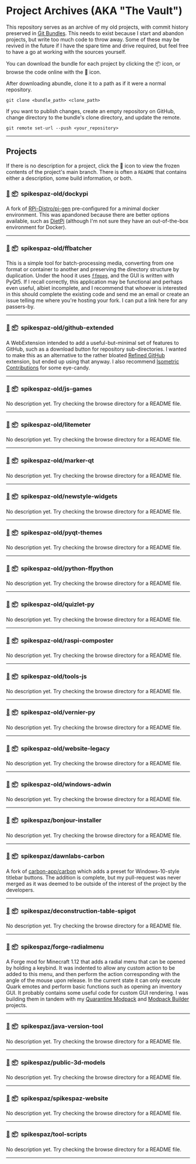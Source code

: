 # Project Archives (AKA "The Vault")

This repository serves as an archive of my old projects, with commit history preserved in [Git Bundles][10000].
This needs to exist because I start and abandon projects, but write too much code to throw away.
Some of these may be revived in the future if I have the spare time and drive required,
but feel free to have a go at working with the sources yourself.

You can download the bundle for each project by clicking the :package: icon, or browse the code online with the :open_file_folder: icon.

After downloading abundle, clone it to a path as if it were a normal repository.
```
git clone <bundle_path> <clone_path>
```
If you want to publish changes, create an empty repository on GitHub, change directory to the bundle's clone directory, and update the remote.
```
git remote set-url --push <your_repository>
```

---

## Projects

If there is no description for a project, click the :open_file_folder: icon to view the frozen contents of the project's main branch. There is often a `README` that contains either a description, some build information, or both.

### [:open_file_folder:][1000]&nbsp;[:package:][2000]&nbsp;&nbsp;spikespaz-old/dockypi

[1]: https://github.com/RPi-Distro/pi-gen
[2]: https://dietpi.com/

A fork of [RPi-Distro/pi-gen][1] pre-configured for a minimal docker environment. This was apandoned because there are better options available, such as [DietPi][2] (although I'm not sure they have an out-of-the-box environment for Docker).

---
### [:open_file_folder:][1001]&nbsp;[:package:][2001]&nbsp;&nbsp;spikespaz-old/ffbatcher

[3]: https://www.ffmpeg.org/

This is a simple tool for batch-processing media, converting from one format or container to another and preserving the directory structure by duplication. Under the hood it uses [`ffmpeg`][3], and the GUI is written with PyQt5. If I recall correctly, this application may be functional and perhaps even useful, albiet incomplete, and I recommend that whoever is interested in this should complete the existing code and send me an email or create an issue telling me where you're hosting your fork. I can put a link here for any passers-by.

---
### [:open_file_folder:][1002]&nbsp;[:package:][2002]&nbsp;&nbsp;spikespaz-old/github-extended

[4]: https://github.com/refined-github/refined-github
[5]: https://github.com/jasonlong/isometric-contributions

A WebExtension intended to add a useful-but-minimal set of features to GitHub, such as a download button for repository sub-directories. I wanted to make this as an alternative to the rather bloated [Refined GitHub][4] extension, but ended up using that anyway. I also recommend [Isometric Contributions][5] for some eye-candy.

---
### [:open_file_folder:][1003]&nbsp;[:package:][2003]&nbsp;&nbsp;spikespaz-old/js-games

No description yet. Try checking the browse directory for a README file.

---
### [:open_file_folder:][1004]&nbsp;[:package:][2004]&nbsp;&nbsp;spikespaz-old/litemeter

No description yet. Try checking the browse directory for a README file.

---
### [:open_file_folder:][1005]&nbsp;[:package:][2005]&nbsp;&nbsp;spikespaz-old/marker-qt

No description yet. Try checking the browse directory for a README file.

---
### [:open_file_folder:][1006]&nbsp;[:package:][2006]&nbsp;&nbsp;spikespaz-old/newstyle-widgets

No description yet. Try checking the browse directory for a README file.

---
### [:open_file_folder:][1007]&nbsp;[:package:][2007]&nbsp;&nbsp;spikespaz-old/pyqt-themes

No description yet. Try checking the browse directory for a README file.

---
### [:open_file_folder:][1008]&nbsp;[:package:][2008]&nbsp;&nbsp;spikespaz-old/python-ffpython

No description yet. Try checking the browse directory for a README file.

---
### [:open_file_folder:][1009]&nbsp;[:package:][2009]&nbsp;&nbsp;spikespaz-old/quizlet-py

No description yet. Try checking the browse directory for a README file.

---
### [:open_file_folder:][1010]&nbsp;[:package:][2010]&nbsp;&nbsp;spikespaz-old/raspi-composter

No description yet. Try checking the browse directory for a README file.

---
### [:open_file_folder:][1011]&nbsp;[:package:][2011]&nbsp;&nbsp;spikespaz-old/tools-js

No description yet. Try checking the browse directory for a README file.

---
### [:open_file_folder:][1012]&nbsp;[:package:][2012]&nbsp;&nbsp;spikespaz-old/vernier-py

No description yet. Try checking the browse directory for a README file.

---
### [:open_file_folder:][1013]&nbsp;[:package:][2013]&nbsp;&nbsp;spikespaz-old/website-legacy

No description yet. Try checking the browse directory for a README file.

---
### [:open_file_folder:][1014]&nbsp;[:package:][2014]&nbsp;&nbsp;spikespaz-old/windows-adwin

No description yet. Try checking the browse directory for a README file.

---
### [:open_file_folder:][1015]&nbsp;[:package:][2015]&nbsp;&nbsp;spikespaz/bonjour-installer

No description yet. Try checking the browse directory for a README file.

---
### [:open_file_folder:][1021]&nbsp;[:package:][2021]&nbsp;&nbsp;spikespaz/dawnlabs-carbon

[6]: https://github.com/carbon-app/carbon

A fork of [carbon-app/carbon][6] which adds a preset for Windows-10-style titlebar buttons. The addition is complete, but my pull-request was never merged as it was deemed to be outside of the interest of the project by the developers.

---
### [:open_file_folder:][1016]&nbsp;[:package:][2016]&nbsp;&nbsp;spikespaz/deconstruction-table-spigot

No description yet. Try checking the browse directory for a README file.

---
### [:open_file_folder:][1022]&nbsp;[:package:][2022]&nbsp;&nbsp;spikespaz/forge-radialmenu

[7]: https://github.com/spikespaz/modpack-builder/tree/master/modpack
[8]: https://github.com/spikespaz/modpack-builder

A Forge mod for Minecraft 1.12 that adds a radial menu that can be opened by holding a keybind. It was indented to allow any custom action to be added to this menu, and then perform the action corresponding with the angle of the mouse upon release. In the current state it can only execute Quark emotes and perform basic functions such as opening an inventory GUI. It probably contains some useful code for custom GUI rendering. I was building them in tandem with my [Quarantine Modpack][7] and [Modpack Builder][8] projects.

---
### [:open_file_folder:][1017]&nbsp;[:package:][2017]&nbsp;&nbsp;spikespaz/java-version-tool

No description yet. Try checking the browse directory for a README file.

---
### [:open_file_folder:][1018]&nbsp;[:package:][2018]&nbsp;&nbsp;spikespaz/public-3d-models

No description yet. Try checking the browse directory for a README file.

---
### [:open_file_folder:][1019]&nbsp;[:package:][2019]&nbsp;&nbsp;spikespaz/spikespaz-website

No description yet. Try checking the browse directory for a README file.

---
### [:open_file_folder:][1020]&nbsp;[:package:][2020]&nbsp;&nbsp;spikespaz/tool-scripts

No description yet. Try checking the browse directory for a README file.

---

[10000]: https://git-scm.com/docs/git-bundle

[1000]: https://github.com/spikespaz/archives/tree/master/browse/spikespaz-old/dockypi
[1001]: https://github.com/spikespaz/archives/tree/master/browse/spikespaz-old/ffbatcher
[1002]: https://github.com/spikespaz/archives/tree/master/browse/spikespaz-old/github-extended
[1003]: https://github.com/spikespaz/archives/tree/master/browse/spikespaz-old/js-games
[1004]: https://github.com/spikespaz/archives/tree/master/browse/spikespaz-old/litemeter
[1005]: https://github.com/spikespaz/archives/tree/master/browse/spikespaz-old/marker-qt
[1006]: https://github.com/spikespaz/archives/tree/master/browse/spikespaz-old/newstyle-widgets
[1007]: https://github.com/spikespaz/archives/tree/master/browse/spikespaz-old/pyqt-themes
[1008]: https://github.com/spikespaz/archives/tree/master/browse/spikespaz-old/python-ffpython
[1009]: https://github.com/spikespaz/archives/tree/master/browse/spikespaz-old/quizlet-py
[1010]: https://github.com/spikespaz/archives/tree/master/browse/spikespaz-old/raspi-composter
[1011]: https://github.com/spikespaz/archives/tree/master/browse/spikespaz-old/tools-js
[1012]: https://github.com/spikespaz/archives/tree/master/browse/spikespaz-old/vernier-py
[1013]: https://github.com/spikespaz/archives/tree/master/browse/spikespaz-old/website-legacy
[1014]: https://github.com/spikespaz/archives/tree/master/browse/spikespaz-old/windows-adwin
[1015]: https://github.com/spikespaz/archives/tree/master/browse/spikespaz/bonjour-installer
[1016]: https://github.com/spikespaz/archives/tree/master/browse/spikespaz/deconstruction-table-spigot
[1017]: https://github.com/spikespaz/archives/tree/master/browse/spikespaz/java-version-tool
[1018]: https://github.com/spikespaz/archives/tree/master/browse/spikespaz/public-3d-models
[1019]: https://github.com/spikespaz/archives/tree/master/browse/spikespaz/spikespaz-website
[1020]: https://github.com/spikespaz/archives/tree/master/browse/spikespaz/tool-scripts
[1021]: https://github.com/spikespaz/archives/tree/master/browse/spikespaz/dawnlabs-carbon
[1022]: https://github.com/spikespaz/archives/tree/master/browse/spikespaz/forge-radialmenu

[2000]: https://github.com/spikespaz/archives/raw/master/bundle/spikespaz-old.dockypi.bundle
[2001]: https://github.com/spikespaz/archives/raw/master/bundle/spikespaz-old.ffbatcher.bundle
[2002]: https://github.com/spikespaz/archives/raw/master/bundle/spikespaz-old.github-extended.bundle
[2003]: https://github.com/spikespaz/archives/raw/master/bundle/spikespaz-old.js-games.bundle
[2004]: https://github.com/spikespaz/archives/raw/master/bundle/spikespaz-old.litemeter.bundle
[2005]: https://github.com/spikespaz/archives/raw/master/bundle/spikespaz-old.marker-qt.bundle
[2006]: https://github.com/spikespaz/archives/raw/master/bundle/spikespaz-old.newstyle-widgets.bundle
[2007]: https://github.com/spikespaz/archives/raw/master/bundle/spikespaz-old.pyqt-themes.bundle
[2008]: https://github.com/spikespaz/archives/raw/master/bundle/spikespaz-old.python-ffpython.bundle
[2009]: https://github.com/spikespaz/archives/raw/master/bundle/spikespaz-old.quizlet-py.bundle
[2010]: https://github.com/spikespaz/archives/raw/master/bundle/spikespaz-old.raspi-composter.bundle
[2011]: https://github.com/spikespaz/archives/raw/master/bundle/spikespaz-old.tools-js.bundle
[2012]: https://github.com/spikespaz/archives/raw/master/bundle/spikespaz-old.vernier-py.bundle
[2013]: https://github.com/spikespaz/archives/raw/master/bundle/spikespaz-old.website-legacy.bundle
[2014]: https://github.com/spikespaz/archives/raw/master/bundle/spikespaz-old.windows-adwin.bundle
[2015]: https://github.com/spikespaz/archives/raw/master/bundle/spikespaz.bonjour-installer.bundle
[2016]: https://github.com/spikespaz/archives/raw/master/bundle/spikespaz.deconstruction-table-spigot.bundle
[2017]: https://github.com/spikespaz/archives/raw/master/bundle/spikespaz.java-version-tool.bundle
[2018]: https://github.com/spikespaz/archives/raw/master/bundle/spikespaz.public-3d-models.bundle
[2019]: https://github.com/spikespaz/archives/raw/master/bundle/spikespaz.spikespaz-website.bundle
[2020]: https://github.com/spikespaz/archives/raw/master/bundle/spikespaz.tool-scripts.bundle
[2021]: https://github.com/spikespaz/archives/raw/master/bundle/spikespaz.dawnlabs-carbon.bundle
[2022]: https://github.com/spikespaz/archives/raw/master/bundle/spikespaz.spikespaz.forge-radialmenu.bundle
